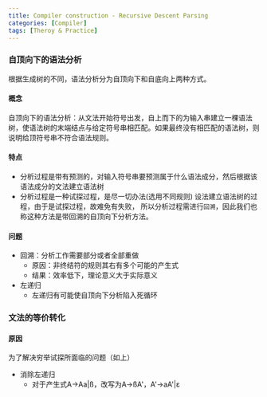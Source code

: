 ```yaml
---
title: Compiler construction - Recursive Descent Parsing
categories: [Compiler]
tags: [Theroy & Practice]
---
```


### 自顶向下的语法分析
根据生成树的不同，语法分析分为自顶向下和自底向上两种方式。

#### 概念
自顶向下的语法分析：从文法开始符号出发，自上而下的为输入串建立一棵语法树，使语法树的末端结点与给定符号串相匹配。如果最终没有相匹配的语法树，则说明给顶符号串不符合语法规则。

<!--more-->

#### 特点
 - 分析过程是带有预测的，对输入符号串要预测属于什么语法成分，然后根据该语法成分的文法建立语法树
 - 分析过程是一种试探过程，是尽一切办法(选用不同规则) 设法建立语法树的过程，由于是试探过程，故难免有失败， 所以分析过程需进行`回溯`，因此我们也称这种方法是带回溯的自顶向下分析方法。

#### 问题
 - 回溯：分析工作需要部分或者全部重做
 	 - 原因：非终结符的规则其右有多个可能的产生式
 	 - 结果：效率低下，理论意义大于实际意义
 - 左递归
 	- 左递归有可能使自顶向下分析陷入死循环

### 文法的等价转化
#### 原因
为了解决穷举试探所面临的问题（如上）
 - 消除左递归
 	- 对于产生式A->Aa|ß，改写为A->ßA'，A'->aA'|ɛ
